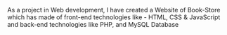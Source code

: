 As a project in Web development, I have created a Website of Book-Store
which has made of front-end  technologies like - HTML, CSS & JavaScript and 
                  back-end technologies like PHP, and MySQL Database 
